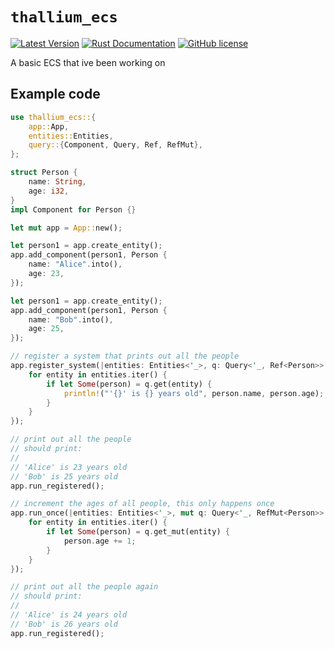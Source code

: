 # `thallium_ecs`

[![Latest Version](https://img.shields.io/crates/v/thallium_ecs.svg)](https://crates.io/crates/thallium_ecs)
[![Rust Documentation](https://docs.rs/thallium_ecs/badge.svg)](https://docs.rs/thallium_ecs)
[![GitHub license](https://img.shields.io/badge/license-MIT-blue.svg)](https://raw.githubusercontent.com/HomelikeBrick42/thallium_ecs/master/LICENSE)

A basic ECS that ive been working on

## Example code

```rust
use thallium_ecs::{
    app::App,
    entities::Entities,
    query::{Component, Query, Ref, RefMut},
};

struct Person {
    name: String,
    age: i32,
}
impl Component for Person {}

let mut app = App::new();

let person1 = app.create_entity();
app.add_component(person1, Person {
    name: "Alice".into(),
    age: 23,
});

let person1 = app.create_entity();
app.add_component(person1, Person {
    name: "Bob".into(),
    age: 25,
});

// register a system that prints out all the people
app.register_system(|entities: Entities<'_>, q: Query<'_, Ref<Person>>| {
    for entity in entities.iter() {
        if let Some(person) = q.get(entity) {
            println!("'{}' is {} years old", person.name, person.age);
        }
    }
});

// print out all the people
// should print:
//
// 'Alice' is 23 years old
// 'Bob' is 25 years old
app.run_registered();

// increment the ages of all people, this only happens once
app.run_once(|entities: Entities<'_>, mut q: Query<'_, RefMut<Person>>| {
    for entity in entities.iter() {
        if let Some(person) = q.get_mut(entity) {
            person.age += 1;
        }
    }
});

// print out all the people again
// should print:
//
// 'Alice' is 24 years old
// 'Bob' is 26 years old
app.run_registered();
```
